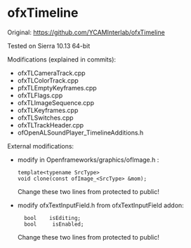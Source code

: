 # ofxTimeline #

Original: https://github.com/YCAMInterlab/ofxTimeline

Tested on Sierra 10.13 64-bit

Modifications (explained in commits):

- ofxTLCameraTrack.cpp
- ofxTLColorTrack.cpp
- pfxTLEmptyKeyframes.cpp
- ofxTLFlags.cpp
- ofxTLImageSequence.cpp
- ofxTLKeyframes.cpp
- ofxTLSwitches.cpp
- ofxTLTrackHeader.cpp
- ofOpenALSoundPlayer_TimelineAdditions.h

External modifications:

- modify in Openframeworks/graphics/ofImage.h :

      template<typename SrcType> 
      void clone(const ofImage_<SrcType> &mom); 

  Change these two lines from protected to public!

- modify ofxTextInputField.h from ofxTextInputField addon:
    
        bool    isEditing; 
        bool     isEnabled; 
          
  Change these two lines from protected to public!
